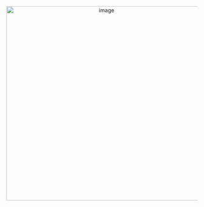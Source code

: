 <div align="center">

  <img width="512" height="512" alt="image" src="https://github.com/user-attachments/assets/bbea41e2-fb91-4d67-944e-8c98b1d349cd" />



